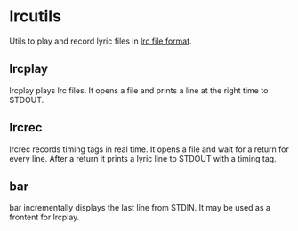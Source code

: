 lrcutils
========

Utils to play and record lyric files in
[lrc file format](http://en.wikipedia.org/wiki/LRC_\(file_format\)).

## lrcplay
lrcplay plays lrc files.
It opens a file and prints a line at the right time to STDOUT.

## lrcrec
lrcrec records timing tags in real time.
It opens a file and wait for a return for every line.
After a return it prints a lyric line to STDOUT with a timing tag.

## bar
bar incrementally displays the last line from STDIN.
It may be used as a frontent for lrcplay.
